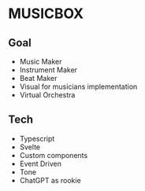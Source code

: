 MUSICBOX
==========

Goal
--------------
- Music Maker
- Instrument Maker
- Beat Maker
- Visual for musicians implementation
- Virtual Orchestra


Tech
-----------

- Typescript
- Svelte
- Custom components
- Event Driven
- Tone
- ChatGPT as rookie